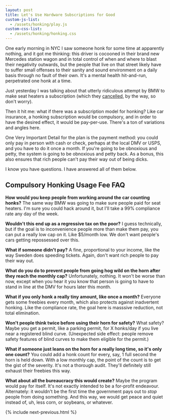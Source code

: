 ```yaml
---
layout: post
title: Let's Use Hardware Subscriptions for Good
custom-js-list:
  - /assets/honking/play.js
custom-css-list:
  - /assets/honking/honking.css
---
```


One early morning in NYC I saw someone honk for some time at apparently nothing, and it got me thinking: this driver is cocooned in their brand new Mercedes station wagon and in total control of when and where to blast their negativity outwards, but the people that live on that street likely have to suffer small offenses to their sanity and sound environment on a daily basis through no fault of their own. It's a mental health hit-and-run, perpetrated one honk at a time.

Just yesterday I was talking about that utterly ridiculous attempt by BMW to make seat heaters a subscription (which they [cancelled](https://www.edmunds.com/car-news/bmw-relents-on-heated-seat-subscription.html), by the way, so don't worry).

Then it hit me: what if there was a subscription model for honking? Like car insurance, a honking subscription would be compulsory, and in order to have the desired effect, it would be pay-per-use. There's a ton of variations and angles here.

One Very Important Detail for the plan is the payment method: you could only pay in person with cash or check, perhaps at the local DMV or USPS, and you have to do it once a month. If you're going to be obnoxious and petty, the system is going to be obnoxious and petty back. As a bonus, this also ensures that rich people can't pay their way out of being dicks.

I know you have questions. I have answered all of them below.

## Compulsory Honking Usage Fee FAQ

**How would you keep people from working around the car counting honks?** The same way BMW was going to make sure people paid for seat heaters. I'm sure you could hack around it, but I'll take a 99% compliance rate any day of the week.

**Wouldn't this end up as a regressive tax on the poor?** I guess technically, but if the goal is to inconvenience people more than make them pay, you can put a really low cap on it. Like $5/month low. We don't want people's cars getting repossessed over this.

**What if someone didn't pay?** A fine, proportional to your income, like the way Sweden does speeding tickets. Again, don't want rich people to pay their way out.

**What do you do to prevent people from going hog wild on the horn after they reach the monthly cap?** Unfortunately, nothing. It won't be worse than now, except when you hear it you know that person is going to have to stand in line at the DMV for hours later this month.

**What if you only honk a really tiny amount, like once a month?** Everyone gets some freebies every month, which also protects against inadvertent honking. Like the compliance rate, the goal here is masssive reduction, not total elimination.

**Won't people think twice before using their horn for safety?** What safety? Maybe you get a permit, like a parking permit, for X honks/day if you live near a registered blind curve. (Unexpected side effect: people remove safety features of blind curves to make them eligible for the permit.)

**What if someone just leans on the horn for a really long time, so it's only one count?** You could add a honk count for every, say, 1 full second the horn is held down. With a low monthly cap, the point of the count is to get the gist of the severity. It's not a thorough audit. They'll definitely still exhaust their freebies this way.

**What about all the bureaucracy this would create?** Maybe the program would pay for itself. It's not exactly intended to be a for-profit endeavour. Alternately: it wouldn't be the first time the government pays out to _stop_ people from doing something. And this way, we would get peace and quiet instead of, uh, less corn, or soybeans, or whatever.

<audio src="/assets/honking/1.mp3" id="sounds-1"></audio>
<audio src="/assets/honking/2.mp3" id="sounds-2"></audio>
<audio src="/assets/honking/3.mp3" id="sounds-3"></audio>
<audio src="/assets/honking/4.mp3" id="sounds-4"></audio>
<audio src="/assets/honking/5.mp3" id="sounds-5"></audio>
<audio src="/assets/honking/6.mp3" id="sounds-6"></audio>
<audio src="/assets/honking/7.mp3" id="sounds-7"></audio>
<audio src="/assets/honking/8.mp3" id="sounds-8"></audio>
<audio src="/assets/honking/9.mp3" id="sounds-9"></audio>

<button id="mute" style="display: none;">shut the fuck up</button>

{% include next-previous.html %}
